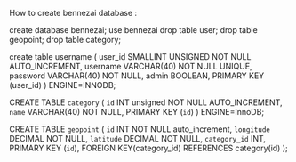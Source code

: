 
How to create bennezai database : 


create database bennezai;
use bennezai
drop table user;
drop table geopoint;
drop table category;


create table username (
user_id SMALLINT UNSIGNED NOT NULL AUTO_INCREMENT, 
username VARCHAR(40) NOT NULL UNIQUE, 
password VARCHAR(40) NOT NULL, 
admin BOOLEAN, 
PRIMARY KEY (user_id) 
) ENGINE=INNODB;

CREATE TABLE `category` (
    `id` INT unsigned NOT NULL AUTO_INCREMENT,
    `name` VARCHAR(40) NOT NULL,
    PRIMARY KEY (`id`)
) ENGINE=InnoDB;

CREATE TABLE `geopoint`
  (
     `id`          INT NOT NULL auto_increment,
     `longitude`   DECIMAL NOT NULL,
     `latitude`    DECIMAL NOT NULL,
     `category_id` INT,
     PRIMARY KEY (`id`),
     FOREIGN KEY(category_id) REFERENCES category(id)
  );  